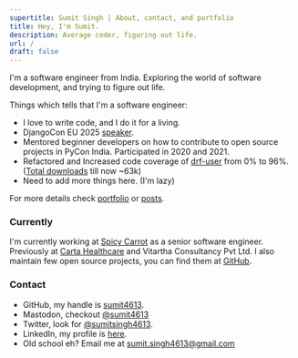 ```yaml
---
supertitle: Sumit Singh | About, contact, and portfolio
title: Hey, I'm Sumit.
description: Average coder, figuring out life.
url: /
draft: false
---
```


I'm a software engineer from India.
Exploring the world of software development, and trying to figure out life.

Things which tells that I'm a software engineer:

- I love to write code, and I do it for a living.
- DjangoCon EU 2025 [speaker](https://pretalx.evolutio.pt/djangocon-europe-2025/talk/WKMHAU/). 
- Mentored beginner developers on how to contribute to open source projects in PyCon India. Participated in 2020 and 2021.
- Refactored and Increased code coverage of [drf-user](https://github.com/101loop/drf-user) from 0% to
  96%. ([Total downloads](https://pepy.tech/project/drf-user) till now ~63k)
- Need to add more things here. (I'm lazy)

For more details check [portfolio](/portfolio/) or [posts](/posts/).

### Currently

I'm currently working at [Spicy Carrot](https://www.spicycarrot.tech/) as a senior software engineer. Previously
at [Carta Healthcare](https://www.carta.healthcare/) and Vitartha Consultancy Pvt Ltd.
I also maintain few open source projects, you can find them at [GitHub](https://github.com/101Loop).

### Contact

- GitHub, my handle is [sumit4613](https://github.com/sumit4613).
- Mastodon, checkout [@sumit4613](https://fosstodon.org/@sumit4613)
- Twitter, look for [@sumitsingh4613](https://twitter.com/sumitsingh4613).
- LinkedIn, my profile is [here](https://www.linkedin.com/in/sumit4613/).
- Old school eh? Email me at [sumit.singh4613@gmail.com](mailto:sumit.singh4613@gmail.com)
